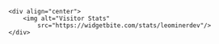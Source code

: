 
    <div align="center">
        <img alt="Visitor Stats" 
            src="https://widgetbite.com/stats/leominerdev"/>  
    </div>
